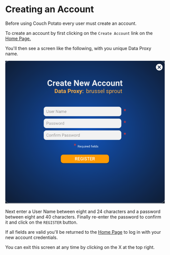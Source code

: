 # Creating an Account

Before using Couch Potato every user must create an account.

To create an account by first clicking on the `Create Account` link on the [Home Page.](home-page.md)

You'll then see a screen like the following, with you unique Data Proxy name. 

![](../../../.gitbook/assets/screen-shot-2020-03-25-at-2.57.58-pm%20%281%29%20%281%29.png)

Next enter a User Name between eight and 24 characters and a password between eight and 40 characters. Finally re-enter the password to confirm it and click on the `REGISTER` button.

If all fields are valid you'll be returned to the [Home Page](home-page.md) to log in with your new account credentials.

You can exit this screen at any time by clicking on the X at the top right.

